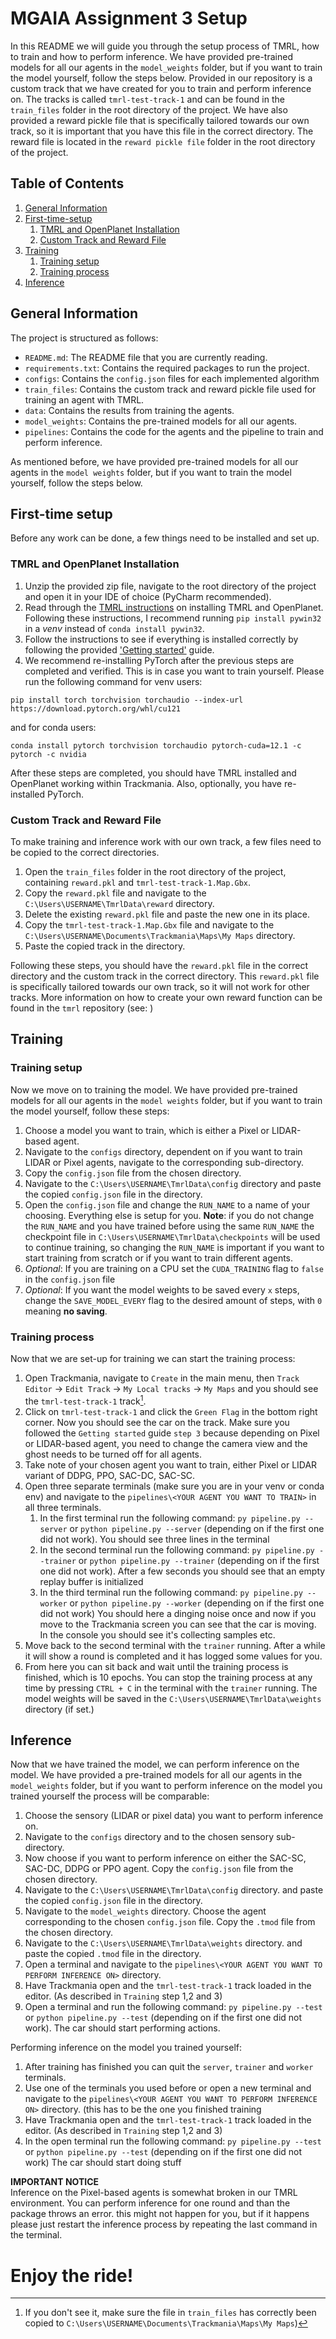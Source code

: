 # MGAIA Assignment 3 Setup
In this README we will guide you through the setup process of TMRL, how to train and how to perform inference. 
We have provided pre-trained models for all our agents in the `model_weights` folder, but if you want to train the model yourself, follow the steps below. 
Provided in our repository is a custom track that we have created for you to train and perform inference on. The tracks 
is called `tmrl-test-track-1` and can be found in the `train_files` folder in the root directory of the project. 
We have also provided a reward pickle file that is specifically tailored towards our own track, 
so it is important that you have this file in the correct directory. 
The reward file is located in the `reward pickle file` folder in the root directory of the project.

## Table of Contents
1. [General Information](#general-information)
1. [First-time-setup](#first-time-setup)
    1. [TMRL and OpenPlanet Installation](#tmrl-and-openplanet-installation)
    2. [Custom Track and Reward File](#custom-track-and-reward-file)
2. [Training](#training)
    1. [Training setup](#training-setup)
    2. [Training process](#training-process)
3. [Inference](#inference)

## General Information
The project is structured as follows:
- `README.md`: The README file that you are currently reading.
- `requirements.txt`: Contains the required packages to run the project.
- `configs`: Contains the `config.json` files for each implemented algorithm
- `train_files`: Contains the custom track and reward pickle file used for training an agent with TMRL.
- `data`: Contains the results from training the agents.
- `model_weights`: Contains the pre-trained models for all our agents.
- `pipelines`: Contains the code for the agents and the pipeline to train and perform inference.

As mentioned before, we have provided pre-trained models for all our agents in the `model weights` folder, 
but if you want to train the model yourself, follow the steps below.


## First-time setup
Before any work can be done, a few things need to be installed and set up. 

### TMRL and OpenPlanet Installation
1. Unzip the provided zip file, navigate to the root directory of the project and open it in your IDE of choice (PyCharm recommended).
2. Read through the [TMRL instructions][install_md] on installing TMRL and OpenPlanet. Following
these instructions, I recommend running ```pip install pywin32``` in a _venv_ instead of ```conda install pywin32```.
3. Follow the instructions to see if everything is installed correctly by following the provided ['Getting started'][getting_started_md] guide. 
4. We recommend re-installing PyTorch after the previous steps are completed and verified. This is in case you want to train yourself.
Please run the following command for venv users: 

```
pip install torch torchvision torchaudio --index-url https://download.pytorch.org/whl/cu121
``` 

and for conda users: 
```
conda install pytorch torchvision torchaudio pytorch-cuda=12.1 -c pytorch -c nvidia
```

After these steps are completed, you should have TMRL installed and OpenPlanet working within Trackmania. Also,
optionally, you have re-installed PyTorch.


### Custom Track and Reward File
To make training and inference work with our own track, a few files need to be copied to the correct directories.

1. Open the `train_files` folder in the root directory of the project, containing `reward.pkl` and `tmrl-test-track-1.Map.Gbx`.
2. Copy the `reward.pkl` file and navigate to the `C:\Users\USERNAME\TmrlData\reward` directory.
3. Delete the existing `reward.pkl` file and paste the new one in its place.
4. Copy the `tmrl-test-track-1.Map.Gbx` file and navigate to the `C:\Users\USERNAME\Documents\Trackmania\Maps\My Maps` directory.
5. Paste the copied track in the directory.

Following these steps, you should have the `reward.pkl` file in the correct directory and the custom track in the correct directory.
This `reward.pkl` file is specifically tailored towards our own track, so it will not work for other tracks. More 
information on how to create your own reward function can be found in the `tmrl` repository (see: )


## Training

### Training setup
Now we move on to training the model. We have provided pre-trained models for all our agents in the `model weights` folder, but if you want to train the model yourself, follow these steps:
1. Choose a model you want to train, which is either a Pixel or LIDAR-based agent.
2. Navigate to the `configs` directory, dependent on if you want to train LIDAR or Pixel agents, navigate to the corresponding sub-directory.
3. Copy the `config.json` file from the chosen directory.
4. Navigate to the `C:\Users\USERNAME\TmrlData\config` directory and paste the copied `config.json` file in the directory.
5. Open the `config.json` file and change the `RUN_NAME` to a name of your choosing. Everything else is setup for you.
**Note**: if you do not change the `RUN_NAME` and you have trained before using the same `RUN_NAME` the checkpoint file in `C:\Users\USERNAME\TmrlData\checkpoints` will be used to continue training, so changing the `RUN_NAME` is important if you want to start training from scratch or if you want to train different agents.
6. _Optional_: If you are training on a CPU set the `CUDA_TRAINING` flag to `false` in the `config.json` file
7. _Optional_: If you want the model weights to be saved every `x` steps, change the `SAVE_MODEL_EVERY` flag to the desired amount of steps, with `0` meaning **no saving**.

### Training process
Now that we are set-up for training we can start the training process:
1. Open Trackmania, navigate to `Create` in the main menu, then `Track Editor` -> `Edit Track` -> `My Local tracks` -> `My Maps` and you should see the `tmrl-test-track-1` track[^tp-fn]. 
2. Click on `tmrl-test-track-1` and click the `Green Flag` in the bottom right corner. Now you should see the car on the track. Make sure you followed the `Getting started` guide `step 3` because depending on Pixel or LIDAR-based agent, you need to change the camera view and the ghost needs to be turned off for all agents.
3. Take note of your chosen agent you want to train, either Pixel or LIDAR variant of DDPG, PPO, SAC-DC, SAC-SC.
4. Open three separate terminals (make sure you are in your venv or conda env) and navigate to the `pipelines\<YOUR AGENT YOU WANT TO TRAIN>` in all three terminals.
   1. In the first terminal run the following command: `py pipeline.py --server` or `python pipeline.py --server` (depending on if the first one did not work). You should see three lines in the terminal
   2. In the second terminal run the following command: `py pipeline.py --trainer` or `python pipeline.py --trainer` (depending on if the first one did not work). After a few seconds you should see that an empty replay buffer is initialized
   3. In the third terminal run the following command: `py pipeline.py --worker` or `python pipeline.py --worker` (depending on if the first one did not work) You should here a dinging noise once and now if you move to the Trackmania screen you can see that the car is moving. In the console you should see it's collecting samples etc.
5. Move back to the second terminal with the `trainer` running. After a while it will show a round is completed and it has logged some values for you.
6. From here you can sit back and wait until the training process is finished, which is 10 epochs. You can stop the training process at any time by pressing `CTRL + C` in the terminal with the `trainer` running. The model weights will be saved in the `C:\Users\USERNAME\TmrlData\weights` directory (if set.)


## Inference
Now that we have trained the model, we can perform inference on the model. We have provided a pre-trained models for all our agents in the `model_weights` folder, but if you want to perform inference on the model you trained yourself the process will be comparable:
1. Choose the sensory (LIDAR or pixel data) you want to perform inference on.
2. Navigate to the `configs` directory and to the chosen sensory sub-directory.
3. Now choose if you want to perform inference on either the SAC-SC, SAC-DC, DDPG or PPO agent. Copy the `config.json` file from the chosen directory.
4. Navigate to the `C:\Users\USERNAME\TmrlData\config` directory. and paste the copied `config.json` file in the directory.
5. Navigate to the `model_weights` directory. Choose the agent corresponding to the chosen `config.json` file. Copy the `.tmod` file from the chosen directory.
7. Navigate to the `C:\Users\USERNAME\TmrlData\weights` directory. and paste the copied `.tmod` file in the directory.
8. Open a terminal and navigate to the `pipelines\<YOUR AGENT YOU WANT TO PERFORM INFERENCE ON>` directory.
9. Have Trackmania open and the `tmrl-test-track-1` track loaded in the editor. (As described in ``Training`` step 1,2 and 3)
10. Open a terminal and run the following command: `py pipeline.py --test` or `python pipeline.py --test` (depending on if the first one did not work). The car should start performing actions.


Performing inference on the model you trained yourself:
1. After training has finished you can quit the `server`, `trainer` and `worker` terminals.
2. Use one of the terminals you used before or open a new terminal and navigate to the `pipelines\<YOUR AGENT YOU WANT TO PERFORM INFERENCE ON>` directory. (this has to be the one you finished training
3. Have Trackmania open and the `tmrl-test-track-1` track loaded in the editor. (As described in ``Training`` step 1,2 and 3)
4. In the open terminal run the following command: `py pipeline.py --test` or `python pipeline.py --test` (depending on if the first one did not work) The car should start doing stuff


**IMPORTANT NOTICE**  
Inference on the Pixel-based agents is somewhat broken in our TMRL environment. You can perform inference for one round and than the package throws an error. this might not
happen for you, but if it happens please just restart the inference process by repeating the last command in the terminal.

# Enjoy the ride! 

[//]: # (Footnotes)
[^tp-fn]: If you don't see it, make sure the file in `train_files` has correctly been copied to `C:\Users\USERNAME\Documents\Trackmania\Maps\My Maps`)

[//]: # (Links)
[install_md]: https://github.com/trackmania-rl/tmrl/blob/master/readme/Install.md
[getting_started_md]: https://github.com/trackmania-rl/tmrl/blob/master/readme/get_started.md
[reward_function]: https://github.com/trackmania-rl/tmrl/blob/master/readme/get_started.md#train-your-own-self-driving-ai